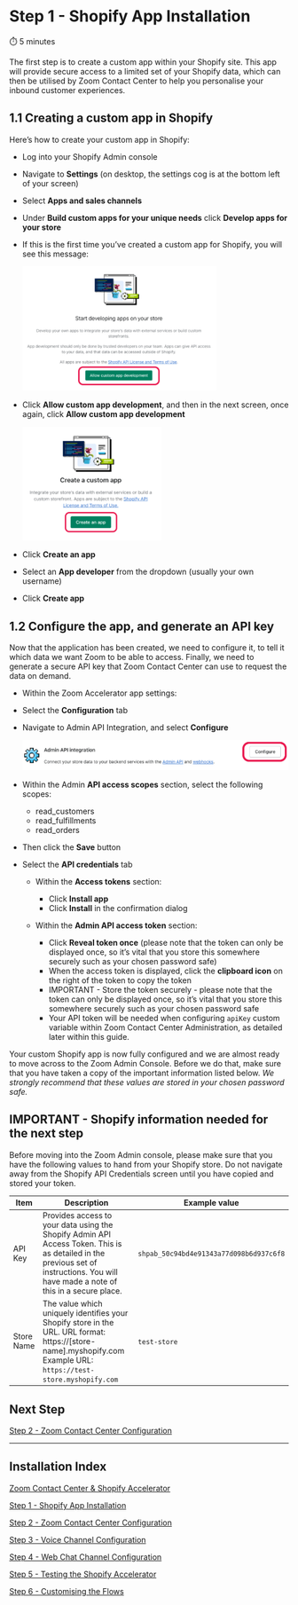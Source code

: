 # Step 1 - Shopify App Installation

⏱️ 5 minutes

The first step is to create a custom app within your Shopify site. This app will provide secure access to a limited set of your Shopify data, which can then be utilised by Zoom Contact Center to help you personalise your inbound customer experiences.

## 1.1 Creating a custom app in Shopify

Here’s how to create your custom app in Shopify:

- Log into your Shopify Admin console
- Navigate to **Settings** (on desktop, the settings cog is at the bottom left of your screen)
- Select **Apps and sales channels**
- Under **Build custom apps for your unique needs** click **Develop apps for your store**
- If this is the first time you’ve created a custom app for Shopify, you will see this message:

  <img src="img/step-1/custom-app-development-screenshot.png" width=350 />

- Click **Allow custom app development**, and then in the next screen, once again, click **Allow custom app development**

  <img src="img/step-1/create-an-app-screenshot.png" width=250 />

- Click **Create an app**
- Select an **App developer** from the dropdown (usually your own username)
- Click **Create app**

## 1.2 Configure the app, and generate an API key

Now that the application has been created, we need to configure it, to tell it which data we want Zoom to be able to access. Finally, we need to generate a secure API key that Zoom Contact Center can use to request the data on demand.

- Within the Zoom Accelerator app settings:
- Select the **Configuration** tab
- Navigate to Admin API Integration, and select **Configure**

  <img src="img/step-1/admin-API-screenshot.png" width=500 />

- Within the Admin **API access scopes** section, select the following scopes:

  - read_customers
  - read_fulfillments
  - read_orders

- Then click the **Save** button
- Select the **API credentials** tab

  - Within the **Access tokens** section:

    - Click **Install app**
    - Click **Install** in the confirmation dialog

  - Within the **Admin API access token** section:

    - Click **Reveal token once** (please note that the token can only be displayed once, so it’s vital that you store this somewhere securely such as your chosen password safe)
    - When the access token is displayed, click the **clipboard icon** on the right of the token to copy the token
    - IMPORTANT - Store the token securely - please note that the token can only be displayed once, so it’s vital that you store this somewhere securely such as your chosen password safe
    - Your API token will be needed when configuring `apiKey` custom variable within Zoom Contact Center Administration, as detailed later within this guide.

Your custom Shopify app is now fully configured and we are almost ready to move across to the Zoom Admin Console. Before we do that, make sure that you have taken a copy of the important information listed below. _We strongly recommend that these values are stored in your chosen password safe._

## IMPORTANT - Shopify information needed for the next step

Before moving into the Zoom Admin console, please make sure that you have the following values to hand from your Shopify store. Do not navigate away from the Shopify API Credentials screen until you have copied and stored your token.

| Item       | Description                                                                                                                                                                          | Example value                           |
| ---------- | ------------------------------------------------------------------------------------------------------------------------------------------------------------------------------------ | --------------------------------------- |
| API Key    | Provides access to your data using the Shopify Admin API Access Token. This is as detailed in the previous set of instructions. You will have made a note of this in a secure place. | `shpab_50c94bd4e91343a77d098b6d937c6f8` |
| Store Name | The value which uniquely identifies your Shopify store in the URL. URL format: https://[store-name].myshopify.com Example URL: `https://test-store.myshopify.com`                    | `test-store`                            |

## Next Step

[Step 2 - Zoom Contact Center Configuration](step-2.md)

---

## Installation Index

[Zoom Contact Center &amp; Shopify Accelerator](../README.md)

[Step 1 - Shopify App Installation](step-1.md)

[Step 2 - Zoom Contact Center Configuration](step-2.md)

[Step 3 - Voice Channel Configuration](step-3.md)

[Step 4 - Web Chat Channel Configuration](step-4.md)

[Step 5 - Testing the Shopify Accelerator](step-5.md)

[Step 6 - Customising the Flows](step-6.md)
